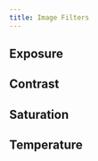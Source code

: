 ```yaml
---
title: Image Filters
---
```


## Exposure
<DarumaPlayer src='https://raw.githubusercontent.com/verygoodgraphics/resource/main/feature/image_filters__daruma/image_filters__exposure.daruma' />

## Contrast
<DarumaPlayer src='https://raw.githubusercontent.com/verygoodgraphics/resource/main/feature/image_filters__daruma/image_filters__contrast.daruma' />

## Saturation
<DarumaPlayer src='https://raw.githubusercontent.com/verygoodgraphics/resource/main/feature/image_filters__daruma/image_filters__saturation.daruma' />

## Temperature
<DarumaPlayer src='https://raw.githubusercontent.com/verygoodgraphics/resource/main/feature/image_filters__daruma/image_filters__temperature.daruma' />

<!-- ## Tint
<DarumaPlayer src='https://raw.githubusercontent.com/verygoodgraphics/resource/main/feature/image_filters__daruma/image_filters__tint.daruma' />

## Highlights
<DarumaPlayer src='https://raw.githubusercontent.com/verygoodgraphics/resource/main/feature/image_filters__daruma/image_filters__highlights.daruma' />

## Shadows
<DarumaPlayer src='https://raw.githubusercontent.com/verygoodgraphics/resource/main/feature/image_filters__daruma/image_filters__shadows.daruma' />

## Hue
<DarumaPlayer src='https://raw.githubusercontent.com/verygoodgraphics/resource/main/feature/image_filters__daruma/image_filters__hue.daruma' /> -->
